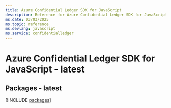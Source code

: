 ```yaml
---
title: Azure Confidential Ledger SDK for JavaScript
description: Reference for Azure Confidential Ledger SDK for JavaScript
ms.date: 03/03/2025
ms.topic: reference
ms.devlang: javascript
ms.service: confidentialledger
---
```

# Azure Confidential Ledger SDK for JavaScript - latest
## Packages - latest
[!INCLUDE [packages](confidential-ledger-index.md)]